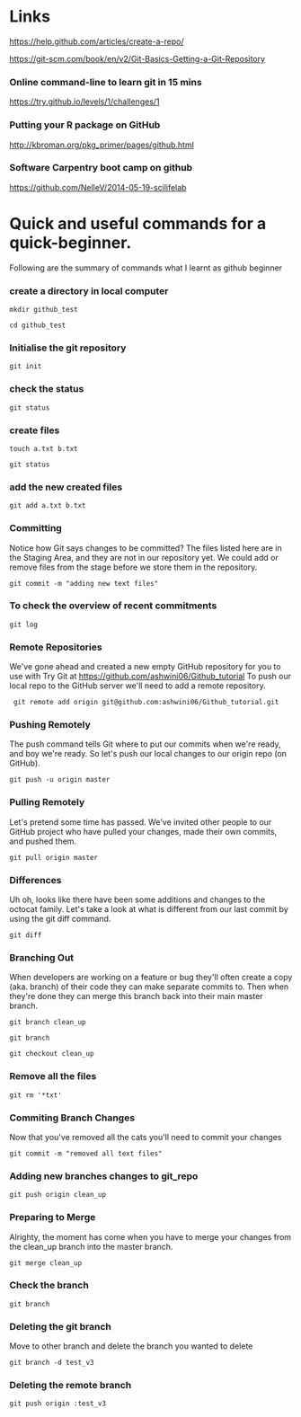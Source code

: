 # Links 
https://help.github.com/articles/create-a-repo/

https://git-scm.com/book/en/v2/Git-Basics-Getting-a-Git-Repository

### Online command-line to learn git in 15 mins
https://try.github.io/levels/1/challenges/1

### Putting your R package on GitHub

http://kbroman.org/pkg_primer/pages/github.html

### Software Carpentry boot camp on github 
https://github.com/NelleV/2014-05-19-scilifelab

# Quick and useful commands for a quick-beginner.
Following are the summary of commands what I learnt as github beginner


### create a directory in local computer
`mkdir github_test`

`cd github_test`

### Initialise the git repository

`git init`

### check the status

`git status`

### create files

`touch a.txt b.txt`

`git status`

### add the new created files

`git add a.txt b.txt`

### Committing
Notice how Git says changes to be committed? The files listed here are in the Staging Area, and they are not in our repository yet. We could add or remove files from the stage before we store them in the repository.

`git commit -m "adding new text files"`

###  To check the overview of recent commitments
 
`git log`

### Remote Repositories
We've gone ahead and created a new empty GitHub repository for you to use with Try Git at https://github.com/ashwini06/Github_tutorial  To push our local repo to the GitHub server we'll need to add a remote repository.

` git remote add origin git@github.com:ashwini06/Github_tutorial.git`

###  Pushing Remotely
The push command tells Git where to put our commits when we're ready, and boy we're ready. So let's push our local changes to our origin repo (on GitHub).

`git push -u origin master`

###  Pulling Remotely
Let's pretend some time has passed. We've invited other people to our GitHub project who have pulled your changes, made their own commits, and pushed them.

`git pull origin master`

### Differences
Uh oh, looks like there have been some additions and changes to the octocat family. Let's take a look at what is different from our last commit by using the git diff command.

`git diff`

### Branching Out
When developers are working on a feature or bug they'll often create a copy (aka. branch) of their code they can make separate commits to. Then when they're done they can merge this branch back into their main master branch.

`git branch clean_up`

`git branch`

`git checkout clean_up`

### Remove all the files

`git rm '*txt'`

### Commiting Branch Changes
Now that you've removed all the cats you'll need to commit your changes

`git commit -m "removed all text files"`

### Adding new branches changes to git_repo

`git push origin clean_up`

### Preparing to Merge
Alrighty, the moment has come when you have to merge your changes from the clean_up branch into the master branch.

`git merge clean_up`

### Check the branch 

`git branch`

### Deleting the git branch
Move to other branch and delete the branch you wanted to delete

 `git branch -d test_v3`

### Deleting the remote branch

`git push origin :test_v3`



